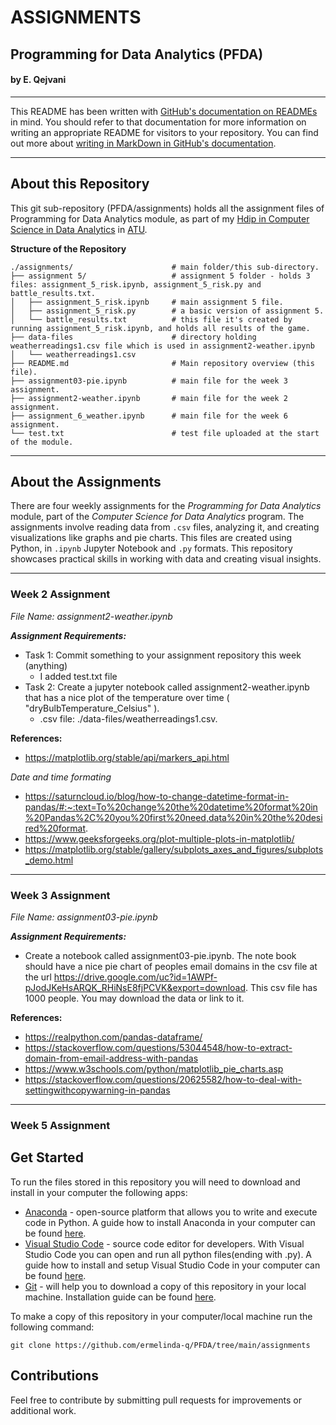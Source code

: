 # ASSIGNMENTS

## Programming for Data Analytics (PFDA)

#### by E. Qejvani
***

This README has been written with [GitHub's documentation on READMEs](https://docs.github.com/en/repositories/managing-your-repositorys-settings-and-features/customizing-your-repository/about-readmes) in mind.
You should refer to that documentation for more information on writing an appropriate README for visitors to your repository.
You can find out more about [writing in MarkDown in GitHub's documentation](https://docs.github.com/en/get-started/writing-on-github/getting-started-with-writing-and-formatting-on-github/basic-writing-and-formatting-syntax).

***

## About this Repository

This git sub-repository (PFDA/assignments) holds all the assignment files of Programming for Data Analytics module, as part of my [Hdip in Computer Science in Data Analytics](https://www.atu.ie/courses/higher-diploma-in-science-data-analytics#:~:text=You%20are%20a%20Level%208,topics%20in%20your%20original%20degree) in [ATU](https://www.atu.ie/).

**Structure of the Repository**

```
./assignments/                      # main folder/this sub-directory.
├── assignment 5/                   # assignment 5 folder - holds 3 files: assignment_5_risk.ipynb, assignment_5_risk.py and battle_results.txt.
│   ├── assignment_5_risk.ipynb     # main assignment 5 file.
│   ├── assignment_5_risk.py        # a basic version of assignment 5.
│   └── battle_results.txt          # this file it's created by running assignment_5_risk.ipynb, and holds all results of the game.
├── data-files                      # directory holding weatherreadings1.csv file which is used in assignment2-weather.ipynb
│   └── weatherreadings1.csv
├── README.md                       # Main repository overview (this file).
├── assignment03-pie.ipynb          # main file for the week 3 assignment.
├── assignment2-weather.ipynb       # main file for the week 2 assignment.
├── assignment_6_weather.ipynb      # main file for the week 6 assignment.
└── test.txt                        # test file uploaded at the start of the module.
```
***

## About the Assignments

There are four weekly assignments for the *Programming for Data Analytics* module, part of the *Computer Science for Data Analytics* program. The assignments involve reading data from `.csv` files, analyzing it, and creating visualizations like graphs and pie charts. This files are created using Python, in `.ipynb` Jupyter Notebook and `.py` formats. This repository showcases practical skills in working with data and creating visual insights.
***

### Week 2 Assignment

_File Name: assignment2-weather.ipynb_

***Assignment Requirements:***

* Task 1: Commit something to your assignment repository this week (anything) 
    * I added test.txt file
* Task 2: Create a jupyter notebook called assignment2-weather.ipynb that has a nice plot of the temperature over time ( "dryBulbTemperature_Celsius" ).
    * .csv file: ./data-files/weatherreadings1.csv.

**References:**

- https://matplotlib.org/stable/api/markers_api.html

_Date and time formating_

- https://saturncloud.io/blog/how-to-change-datetime-format-in-pandas/#:~:text=To%20change%20the%20datetime%20format%20in%20Pandas%2C%20you%20first%20need,data%20in%20the%20desired%20format.
- https://www.geeksforgeeks.org/plot-multiple-plots-in-matplotlib/
- https://matplotlib.org/stable/gallery/subplots_axes_and_figures/subplots_demo.html
***

### Week 3 Assignment

_File Name: assignment03-pie.ipynb_

***Assignment Requirements:***

* Create a notebook called assignment03-pie.ipynb. The note book should have a nice pie chart of peoples email domains in the csv file at the url https://drive.google.com/uc?id=1AWPf-pJodJKeHsARQK_RHiNsE8fjPCVK&export=download. This csv file has 1000 people. You may download the data or link to it.

**References:**

- https://realpython.com/pandas-dataframe/
- https://stackoverflow.com/questions/53044548/how-to-extract-domain-from-email-address-with-pandas
- https://www.w3schools.com/python/matplotlib_pie_charts.asp
- https://stackoverflow.com/questions/20625582/how-to-deal-with-settingwithcopywarning-in-pandas
***

### Week 5 Assignment


## Get Started

To run the files stored in this repository you will need to download and install in your computer the following apps:

- [Anaconda](https://www.anaconda.com/) - open-source platform that allows you to write and execute code in Python. A guide how to install Anaconda in your computer can be found [here](https://docs.anaconda.com/free/anaconda/install/index.html).
- [Visual Studio Code](https://code.visualstudio.com/) - source code editor for developers. With Visual Studio Code you can open and run all python files(ending with .py). A guide how to install and setup Visual Studio Code in your computer can be found [here](https://code.visualstudio.com/learn/get-started/basics).
- [Git](https://git-scm.com/downloads) - will help you to download a copy of this repository in your local machine. Installation guide can be found [here](https://github.com/git-guides/install-git).

To make a copy of this repository in your computer/local machine run the following command:

```
git clone https://github.com/ermelinda-q/PFDA/tree/main/assignments
```

## Contributions

Feel free to contribute by submitting pull requests for improvements or additional work.
